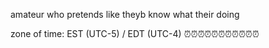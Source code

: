 amateur who pretends like theyb know what their doing

zone of time: EST (UTC-5) / EDT (UTC-4) ⏰⏰⏰⏰⏰⏰⏰⏰⏰⏰⏰
